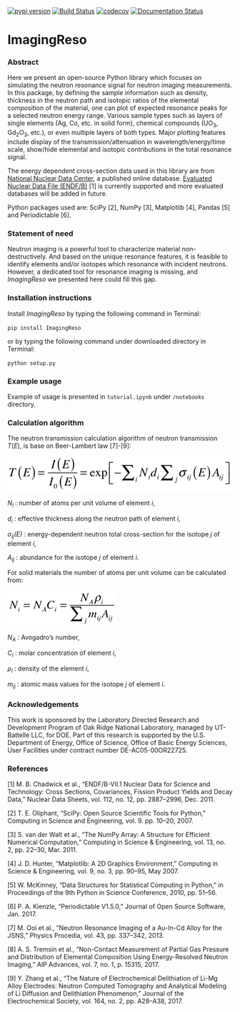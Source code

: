 [![pypi version](https://img.shields.io/pypi/v/resofit.svg)](https://pypi.python.org/pypi/ResoFit)
[![Build Status](https://travis-ci.org/ornlneutronimaging/ImagingReso.svg?branch=master)](https://travis-ci.org/ornlneutronimaging/ImagingReso)
[![codecov](https://codecov.io/gh/ornlneutronimaging/ImagingReso/branch/master/graph/badge.svg)](https://codecov.io/gh/ornlneutronimaging/ImagingReso)
[![Documentation Status](https://readthedocs.org/projects/resofit/badge/?version=latest)](http://imagingreso.readthedocs.io/en/latest/?badge=latest)

# ImagingReso

### Abstract

Here we present an open-source Python library which focuses on simulating the neutron resonance signal 
for neutron imaging measurements. In this package, by defining the sample information such as density, 
thickness in the neutron path and isotopic ratios of the elemental composition of the material, one can 
plot of expected resonance peaks for a selected neutron energy range. Various sample types such as 
layers of single elements (Ag, Co, etc. in solid form), chemical compounds (UO<sub>3</sub>, 
Gd<sub>2</sub>O<sub>3</sub>, etc.), or even multiple layers of both types. Major plotting features include 
display of the transmission/attenuation in wavelength/energy/time scale, show/hide elemental and isotopic contributions 
in the total resonance signal.

The energy dependent cross-section data used in this library are from [National Nuclear Data Center](http://www.nndc.bnl.gov/), 
a published online database. [Evaluated Nuclear Data File (ENDF/B)](http://www.nndc.bnl.gov/exfor/endf00.jsp) [1] 
is currently supported and more evaluated databases will be added in future.

Python packages used are: SciPy [2], NumPy [3], Matplotlib [4], Pandas [5] and Periodictable [6].

### Statement of need

Neutron imaging is a powerful tool to characterize material non-destructively. And based on the unique resonance features, 
it is feasible to identify elements and/or isotopes which resonance with incident neutrons. However, a dedicated tool 
for resonance imaging is missing, and _ImagingReso_ we presented here could fill this gap.

### Installation instructions

Install _ImagingReso_ by typing the following command in Terminal:

`pip install ImagingReso`

or by typing the following command under downloaded directory in Terminal: 

`python setup.py`

### Example usage

Example of usage is presented in `tutorial.ipynb` under `/notebooks` directory.

### Calculation algorithm

The neutron transmission calculation algorithm of neutron transmission *T*(*E*), is base on Beer-Lambert law [7]-[9]:

<img src="documentation/source/_static/Beer_lambert_law_1.png" width=504 height=80 />

*N<sub>i</sub>* : number of atoms per unit volume of element *i*, 

*d<sub>i</sub>* : effective thickness along the neutron path of element *i*,

*σ<sub>ij</sub>(E)* : energy-dependent neutron total cross-section for the isotope *j* of element *i*, 

*A<sub>ij</sub>* : abundance for the isotope *j* of element *i*. 


For solid materials the number of atoms per unit volume can be calculated from:

<img src="documentation/source/_static/Beer_lambert_law_2.png" width=244 height=80 />

*N<sub>A</sub>* : Avogadro’s number,

*C<sub>i</sub>* : molar concentration of element *i*,

*ρ<sub>i</sub>* : density of the element *i*,

*m<sub>ij</sub>* : atomic mass values for the isotope *j* of element *i*.

### Acknowledgements

This work is sponsored by the Laboratory Directed Research and Development Program of Oak Ridge National Laboratory, 
managed by UT-Battelle LLC, for DOE. 
Part of this research is supported by the U.S. Department of Energy, Office of Science, Office of Basic Energy Sciences, 
User Facilities under contract number DE-AC05-00OR22725.

### References

[1]	M. B. Chadwick et al., “ENDF/B-VII.1 Nuclear Data for Science and Technology: Cross Sections, Covariances, Fission Product Yields and Decay Data,” Nuclear Data Sheets, vol. 112, no. 12, pp. 2887–2996, Dec. 2011.

[2]	T. E. Oliphant, “SciPy: Open Source Scientific Tools for Python,” Computing in Science and Engineering, vol. 9. pp. 10–20, 2007.

[3]	S. van der Walt et al., “The NumPy Array: A Structure for Efficient Numerical Computation,” Computing in Science & Engineering, vol. 13, no. 2, pp. 22–30, Mar. 2011.

[4]	J. D. Hunter, “Matplotlib: A 2D Graphics Environment,” Computing in Science & Engineering, vol. 9, no. 3, pp. 90–95, May 2007.

[5]	W. McKinney, “Data Structures for Statistical Computing in Python,” in Proceedings of the 9th Python in Science Conference, 2010, pp. 51–56.

[6]	P. A. Kienzle, “Periodictable V1.5.0,” Journal of Open Source Software, Jan. 2017.

[7]	M. Ooi et al., “Neutron Resonance Imaging of a Au-In-Cd Alloy for the JSNS,” Physics Procedia, vol. 43, pp. 337–342, 2013.

[8]	A. S. Tremsin et al., “Non-Contact Measurement of Partial Gas Pressure and Distribution of Elemental Composition Using Energy-Resolved Neutron Imaging,” AIP Advances, vol. 7, no. 1, p. 15315, 2017.

[9]	Y. Zhang et al., “The Nature of Electrochemical Delithiation of Li-Mg Alloy Electrodes: Neutron Computed Tomography and Analytical Modeling of Li Diffusion and Delithiation Phenomenon,” Journal of the Electrochemical Society, vol. 164, no. 2, pp. A28–A38, 2017.
